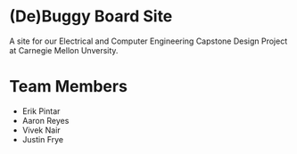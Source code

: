 # (De)Buggy Board Site

A site for our Electrical and Computer Engineering Capstone Design Project at Carnegie Mellon Unversity.

Team Members
===

- Erik Pintar
- Aaron Reyes
- Vivek Nair
- Justin Frye
